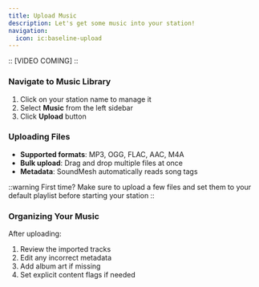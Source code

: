 ```yaml
---
title: Upload Music
description: Let's get some music into your station!
navigation:
  icon: ic:baseline-upload
---
```

::
[VIDEO COMING]
::
### Navigate to Music Library

1. Click on your station name to manage it
2. Select **Music** from the left sidebar
3. Click **Upload** button

### Uploading Files

- **Supported formats**: MP3, OGG, FLAC, AAC, M4A
- **Bulk upload**: Drag and drop multiple files at once
- **Metadata**: SoundMesh automatically reads song tags

::warning
First time? Make sure to upload a few files and set them to your default playlist before starting your station
::

### Organizing Your Music

After uploading:
1. Review the imported tracks
2. Edit any incorrect metadata
3. Add album art if missing
4. Set explicit content flags if needed